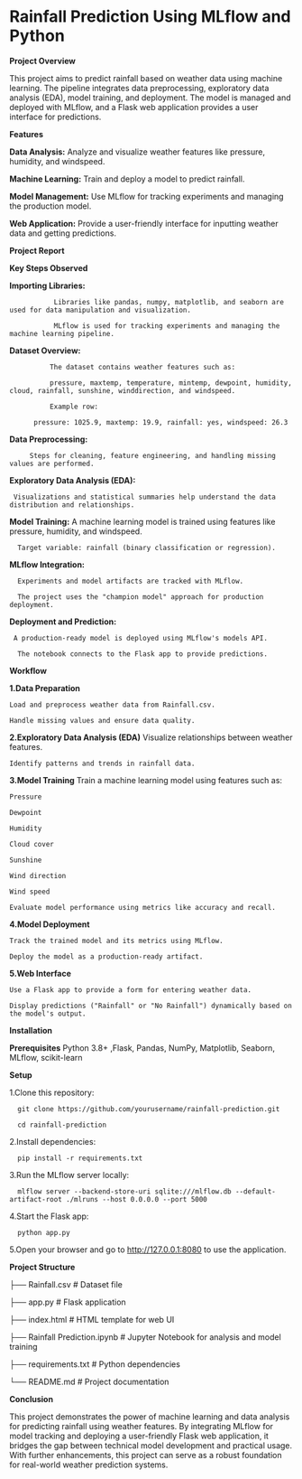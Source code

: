# Rainfall Prediction Using MLflow and Python

**Project Overview**

This project aims to predict rainfall based on weather data using machine learning. The pipeline integrates data preprocessing, exploratory data analysis (EDA), model training, and deployment. The model is managed and deployed with MLflow, and a Flask web application provides a user interface for predictions.

**Features**

**Data Analysis:** Analyze and visualize weather features like pressure, humidity, and windspeed.

**Machine Learning:** Train and deploy a model to predict rainfall.

**Model Management:** Use MLflow for tracking experiments and managing the production model.

**Web Application:** Provide a user-friendly interface for inputting weather data and getting predictions.


**Project Report**

**Key Steps Observed**

**Importing Libraries:**

               Libraries like pandas, numpy, matplotlib, and seaborn are used for data manipulation and visualization.

               MLflow is used for tracking experiments and managing the machine learning pipeline.

**Dataset Overview:**

              The dataset contains weather features such as:

              pressure, maxtemp, temperature, mintemp, dewpoint, humidity, cloud, rainfall, sunshine, winddirection, and windspeed.

              Example row:

          pressure: 1025.9, maxtemp: 19.9, rainfall: yes, windspeed: 26.3

**Data Preprocessing:**

         Steps for cleaning, feature engineering, and handling missing values are performed.

**Exploratory Data Analysis (EDA):**

     Visualizations and statistical summaries help understand the data distribution and relationships.

**Model Training:**
      A machine learning model is trained using features like pressure, humidity, and windspeed.

      Target variable: rainfall (binary classification or regression).

**MLflow Integration:**

      Experiments and model artifacts are tracked with MLflow.

      The project uses the "champion model" approach for production deployment.

**Deployment and Prediction:**

     A production-ready model is deployed using MLflow's models API.

      The notebook connects to the Flask app to provide predictions.


**Workflow**

**1.Data Preparation**

    Load and preprocess weather data from Rainfall.csv.
    
    Handle missing values and ensure data quality.
    
**2.Exploratory Data Analysis (EDA)**
    Visualize relationships between weather features.
    
    Identify patterns and trends in rainfall data.
    
**3.Model Training**
    Train a machine learning model using features such as:
    
    Pressure
    
    Dewpoint
    
    Humidity
    
    Cloud cover
    
    Sunshine
    
    Wind direction
    
    Wind speed
    
    Evaluate model performance using metrics like accuracy and recall.

**4.Model Deployment**

    Track the trained model and its metrics using MLflow.
    
    Deploy the model as a production-ready artifact.
    
**5.Web Interface**

    Use a Flask app to provide a form for entering weather data.
    
    Display predictions ("Rainfall" or "No Rainfall") dynamically based on the model's output.

**Installation**

**Prerequisites**
  Python 3.8+ ,Flask, Pandas, NumPy, Matplotlib, Seaborn, MLflow, scikit-learn

**Setup**

1.Clone this repository:

      git clone https://github.com/yourusername/rainfall-prediction.git
      
      cd rainfall-prediction
      
2.Install dependencies:

      pip install -r requirements.txt
      
3.Run the MLflow server locally:

      mlflow server --backend-store-uri sqlite:///mlflow.db --default-artifact-root ./mlruns --host 0.0.0.0 --port 5000
      
4.Start the Flask app:

      python app.py
      
5.Open your browser and go to http://127.0.0.1:8080 to use the application.

**Project Structure**


├── Rainfall.csv                # Dataset file

├── app.py                      # Flask application

├── index.html                  # HTML template for web UI

├── Rainfall Prediction.ipynb   # Jupyter Notebook for analysis and model training

├── requirements.txt            # Python dependencies

└── README.md                   # Project documentation

**Conclusion**

This project demonstrates the power of machine learning and data analysis for predicting rainfall using weather features. By integrating MLflow for model tracking and deploying a user-friendly Flask web application, it bridges the gap between technical model development and practical usage. With further enhancements, this project can serve as a robust foundation for real-world weather prediction systems.
